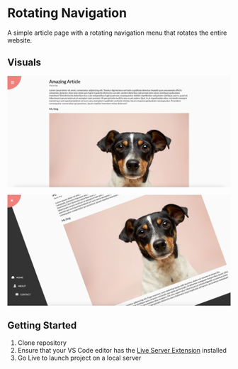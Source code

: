 # Rotating Navigation
A simple article page with a rotating navigation menu that rotates the entire website.

## Visuals

!["Main Page"](https://github.com/SJ-WJ/50-projects/blob/main/03_rotating-navigation/docs/rotating-nav%20mainpage.png)


!["Rotated Navigation Menu"](https://github.com/SJ-WJ/50-projects/blob/main/03_rotating-navigation/docs/rotating-nav%20rotated%20menu.png)

## Getting Started

1. Clone repository
2. Ensure that your VS Code editor has the [Live Server Extension](https://marketplace.visualstudio.com/items?itemName=ritwickdey.LiveServer) installed
3. Go Live to launch project on a local server